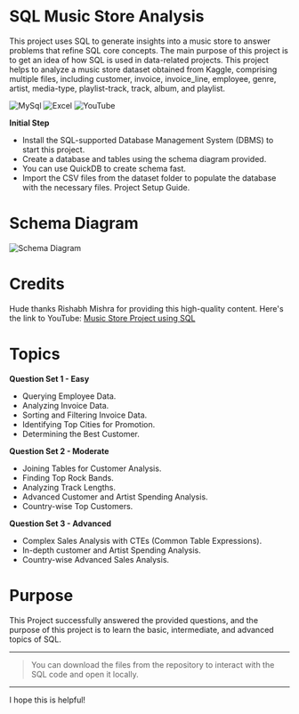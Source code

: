 
# SQL Music Store Analysis

This project uses SQL to generate insights into a music store to answer problems that refine SQL core concepts. The main purpose of this project is to get an idea of how SQL is used in data-related projects. This project helps to analyze a music store dataset obtained from Kaggle, comprising multiple files, including customer, invoice, invoice_line, employee, genre, artist, media-type, playlist-track, track, album, and playlist. 

![MySql](https://img.shields.io/badge/MySql-black.svg?style=for-the-badge&logo=mysql&logoColor=white)
![Excel](https://img.shields.io/badge/Excel-darkgreen.svg?style=for-the-badge&logo=x&logoColor=white)
![YouTube](https://img.shields.io/badge/YouTube-%23FF0000.svg?style=for-the-badge&logo=YouTube&logoColor=white)

**Initial Step** 
* Install the SQL-supported Database Management System (DBMS) to start this project. 
* Create a database and tables using the schema diagram provided.
* You can use QuickDB to create schema fast.
* Import the CSV files from the dataset folder to populate the database with the necessary files. Project Setup Guide.



# Schema Diagram
![Schema Diagram](https://github.com/avishek09/Music-Store-Analysis/assets/75924699/993e1d5d-0ae0-4034-9e20-202a2916c84c)


# Credits
Hude thanks Rishabh Mishra for providing this high-quality content.
Here's the link to YouTube: <a href="https://www.youtube.com/watch?v=VFIuIjswMKM" target="_blank">Music Store Project using SQL</a>


# Topics

**Question Set 1 - Easy**
* Querying Employee Data.
* Analyzing Invoice Data.
* Sorting and Filtering Invoice Data.
* Identifying Top Cities for Promotion.
* Determining the Best Customer.

**Question Set 2 - Moderate**
* Joining Tables for Customer Analysis.
* Finding Top Rock Bands.
* Analyzing Track Lengths.
* Advanced Customer and Artist Spending Analysis.
* Country-wise Top Customers.

**Question Set 3 - Advanced**
* Complex Sales Analysis with CTEs (Common Table Expressions).
* In-depth customer and Artist Spending Analysis.
* Country-wise Advanced Sales Analysis.


# Purpose
This Project successfully answered the provided questions, and the purpose of this project is to learn the basic, intermediate, and advanced topics of SQL.


---
> You can download the files from the repository to interact with the SQL code and open it locally.
---

I hope this is helpful!

